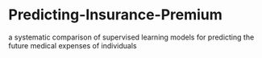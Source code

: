 # Predicting-Insurance-Premium

a systematic comparison of supervised learning models for predicting the future medical expenses of individuals
